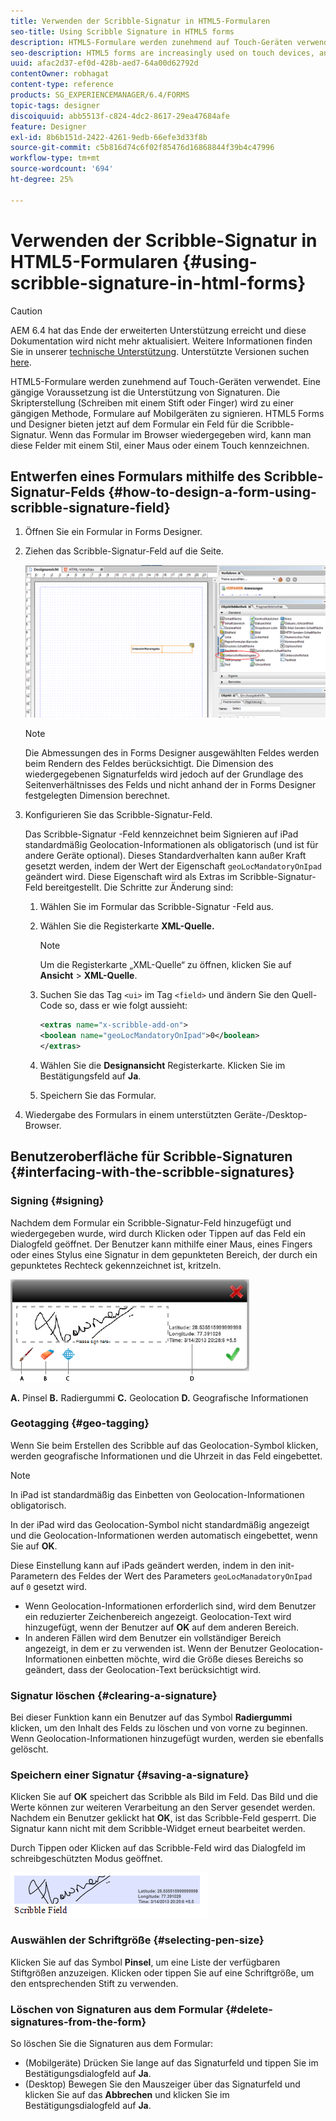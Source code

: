 ```yaml
---
title: Verwenden der Scribble-Signatur in HTML5-Formularen
seo-title: Using Scribble Signature in HTML5 forms
description: HTML5-Formulare werden zunehmend auf Touch-Geräten verwendet. Eine gängige Voraussetzung ist die Unterstützung von Signaturen. Die Unterschrift von Dokumenten auf Mobilgeräten wird zu einer anerkannten Methode zur Unterzeichnung von Formularen auf Mobilgeräten.
seo-description: HTML5 forms are increasingly used on touch devices, and one common requirement is to support signatures. Signing documents on mobile devices is becoming an accepted way of signing forms on mobile devices.
uuid: afac2d37-ef0d-428b-aed7-64a00d62792d
contentOwner: robhagat
content-type: reference
products: SG_EXPERIENCEMANAGER/6.4/FORMS
topic-tags: designer
discoiquuid: abb5513f-c824-4dc2-8617-29ea47684afe
feature: Designer
exl-id: 8b6b151d-2422-4261-9edb-66efe3d33f8b
source-git-commit: c5b816d74c6f02f85476d16868844f39b4c47996
workflow-type: tm+mt
source-wordcount: '694'
ht-degree: 25%

---
```


# Verwenden der Scribble-Signatur in HTML5-Formularen {#using-scribble-signature-in-html-forms}

>[!CAUTION]
>
>AEM 6.4 hat das Ende der erweiterten Unterstützung erreicht und diese Dokumentation wird nicht mehr aktualisiert. Weitere Informationen finden Sie in unserer [technische Unterstützung](https://helpx.adobe.com/de/support/programs/eol-matrix.html). Unterstützte Versionen suchen [here](https://experienceleague.adobe.com/docs/?lang=de).

HTML5-Formulare werden zunehmend auf Touch-Geräten verwendet. Eine gängige Voraussetzung ist die Unterstützung von Signaturen. Die Skripterstellung (Schreiben mit einem Stift oder Finger) wird zu einer gängigen Methode, Formulare auf Mobilgeräten zu signieren. HTML5 Forms und Designer bieten jetzt auf dem Formular ein Feld für die Scribble-Signatur. Wenn das Formular im Browser wiedergegeben wird, kann man diese Felder mit einem Stil, einer Maus oder einem Touch kennzeichnen.

## Entwerfen eines Formulars mithilfe des Scribble-Signatur-Felds {#how-to-design-a-form-using-scribble-signature-field}

1. Öffnen Sie ein Formular in Forms Designer.
1. Ziehen das Scribble-Signatur-Feld auf die Seite.

   ![designer_scribble](assets/designer_scribble.png)

   >[!NOTE]
   >
   >Die Abmessungen des in Forms Designer ausgewählten Feldes werden beim Rendern des Feldes berücksichtigt. Die Dimension des wiedergegebenen Signaturfelds wird jedoch auf der Grundlage des Seitenverhältnisses des Felds und nicht anhand der in Forms Designer festgelegten Dimension berechnet.

1. Konfigurieren Sie das Scribble-Signatur-Feld.

   Das Scribble-Signatur -Feld kennzeichnet beim Signieren auf iPad standardmäßig Geolocation-Informationen als obligatorisch (und ist für andere Geräte optional). Dieses Standardverhalten kann außer Kraft gesetzt werden, indem der Wert der Eigenschaft `geoLocMandatoryOnIpad` geändert wird. Diese Eigenschaft wird als Extras im Scribble-Signatur-Feld bereitgestellt. Die Schritte zur Änderung sind:

   1. Wählen Sie im Formular das Scribble-Signatur -Feld aus.
   1. Wählen Sie die Registerkarte **XML-Quelle.**

      >[!NOTE]
      >
      >Um die Registerkarte „XML-Quelle“ zu öffnen, klicken Sie auf **Ansicht** > **XML-Quelle**.

   1. Suchen Sie das Tag `<ui>` im Tag `<field>` und ändern Sie den Quell-Code so, dass er wie folgt aussieht:

      ```xml
      <extras name="x-scribble-add-on">
      <boolean name="geoLocMandatoryOnIpad">0</boolean>
      </extras>
      ```

   1. Wählen Sie die **Designansicht** Registerkarte. Klicken Sie im Bestätigungsfeld auf **Ja**.
   1. Speichern Sie das Formular.

1. Wiedergabe des Formulars in einem unterstützten Geräte-/Desktop-Browser.

## Benutzeroberfläche für Scribble-Signaturen {#interfacing-with-the-scribble-signatures}

### Signing {#signing}

Nachdem dem Formular ein Scribble-Signatur-Feld hinzugefügt und wiedergegeben wurde, wird durch Klicken oder Tippen auf das Feld ein Dialogfeld geöffnet. Der Benutzer kann mithilfe einer Maus, eines Fingers oder eines Stylus eine Signatur in dem gepunkteten Bereich, der durch ein gepunktetes Rechteck gekennzeichnet ist, kritzeln.

![geolocation](assets/geolocation.png)

**A.** Pinsel **B.** Radiergummi **C.** Geolocation **D.** Geografische Informationen

### Geotagging {#geo-tagging}

Wenn Sie beim Erstellen des Scribble auf das Geolocation-Symbol klicken, werden geografische Informationen und die Uhrzeit in das Feld eingebettet.

>[!NOTE]
In iPad ist standardmäßig das Einbetten von Geolocation-Informationen obligatorisch.

In der iPad wird das Geolocation-Symbol nicht standardmäßig angezeigt und die Geolocation-Informationen werden automatisch eingebettet, wenn Sie auf **OK**.

Diese Einstellung kann auf iPads geändert werden, indem in den init-Parametern des Feldes der Wert des Parameters `geoLocManadatoryOnIpad` auf `0` gesetzt wird.

* Wenn Geolocation-Informationen erforderlich sind, wird dem Benutzer ein reduzierter Zeichenbereich angezeigt. Geolocation-Text wird hinzugefügt, wenn der Benutzer auf **OK** auf dem anderen Bereich.
* In anderen Fällen wird dem Benutzer ein vollständiger Bereich angezeigt, in dem er zu verwenden ist. Wenn der Benutzer Geolocation-Informationen einbetten möchte, wird die Größe dieses Bereichs so geändert, dass der Geolocation-Text berücksichtigt wird.

### Signatur löschen {#clearing-a-signature}

Bei dieser Funktion kann ein Benutzer auf das Symbol **Radiergummi** klicken, um den Inhalt des Felds zu löschen und von vorne zu beginnen. Wenn Geolocation-Informationen hinzugefügt wurden, werden sie ebenfalls gelöscht.

### Speichern einer Signatur {#saving-a-signature}

Klicken Sie auf **OK** speichert das Scribble als Bild im Feld. Das Bild und die Werte können zur weiteren Verarbeitung an den Server gesendet werden. Nachdem ein Benutzer geklickt hat **OK**, ist das Scribble-Feld gesperrt. Die Signatur kann nicht mit dem Scribble-Widget erneut bearbeitet werden.

Durch Tippen oder Klicken auf das Scribble-Feld wird das Dialogfeld im schreibgeschützten Modus geöffnet.

![3](assets/3.png)

### Auswählen der Schriftgröße {#selecting-pen-size}

Klicken Sie auf das Symbol **Pinsel**, um eine Liste der verfügbaren Stiftgrößen anzuzeigen. Klicken oder tippen Sie auf eine Schriftgröße, um den entsprechenden Stift zu verwenden.

### Löschen von Signaturen aus dem Formular {#delete-signatures-from-the-form}

So löschen Sie die Signaturen aus dem Formular:

* (Mobilgeräte) Drücken Sie lange auf das Signaturfeld und tippen Sie im Bestätigungsdialogfeld auf **Ja**.
* (Desktop) Bewegen Sie den Mauszeiger über das Signaturfeld und klicken Sie auf das **Abbrechen** und klicken Sie im Bestätigungsdialogfeld auf **Ja**.
